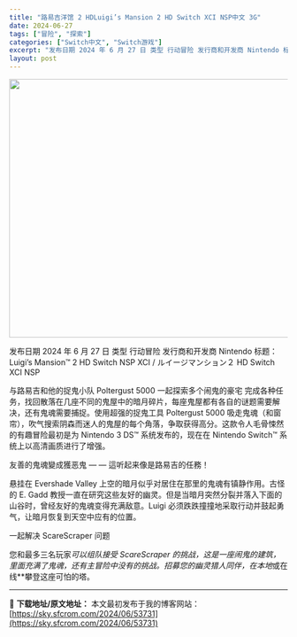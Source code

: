 ```yaml
---
title: "路易吉洋馆 2 HDLuigi’s Mansion 2 HD Switch XCI NSP中文 3G"
date: 2024-06-27
tags: ["冒险", "探索"]
categories: ["Switch中文", "Switch游戏"]
excerpt: "发布日期 2024 年 6 月 27 日 类型 行动冒险 发行商和开发商 Nintendo 标题：Luigi’s Mansion™ 2 HD Switch NSP XCI / ルイージマンション２ HD Switch XCI NSP 与路易吉和他的捉鬼小队 Poltergust 5000 一起探索多&hellip;"
layout: post
---
```


<img class="aligncenter size-full wp-image-53732" src="https://sky.sfcrom.com/wp-content/uploads/2024/06/2024062703452656.webp" alt="" width="835" height="467" />

发布日期 2024 年 6 月 27 日
类型 行动冒险
发行商和开发商 Nintendo
标题：Luigi’s Mansion™ 2 HD Switch NSP XCI / ルイージマンション２ HD Switch XCI NSP

与路易吉和他的捉鬼小队 Poltergust 5000 一起探索多个闹鬼的豪宅
完成各种任务，找回散落在几座不同的鬼屋中的暗月碎片，每座鬼屋都有各自的谜题需要解决，还有鬼魂需要捕捉。使用超强的捉鬼工具 Poltergust 5000 吸走鬼魂（和窗帘），吹气搜索阴森而迷人的鬼屋的每个角落，争取获得高分。这款令人毛骨悚然的有趣冒险最初是为 Nintendo 3 DS™ 系统发布的，现在在 Nintendo Switch™ 系统上以高清画质进行了增强。

友善的鬼魂變成獲恶鬼 — — 這听起来像是路易吉的任務！

悬挂在 Evershade Valley 上空的暗月似乎对居住在那里的鬼魂有镇静作用。古怪的 E. Gadd 教授一直在研究这些友好的幽​​灵。但是当暗月突然分裂并落入下面的山谷时，曾经友好的鬼魂变得充满敌意。Luigi 必须跌跌撞撞地采取行动并鼓起勇气，让暗月恢复到天空中应有的位置。

一起解决 ScareScraper 问题

您和最多三名玩家*可以组队接受 ScareScraper 的挑战，这是一座闹鬼的建筑，里面充满了鬼魂，还有主冒险中没有的挑战。招募您的幽灵猎人同伴，在本地*或在线**攀登这座可怕的塔。

---
📖 **下载地址/原文地址：** 本文最初发布于我的博客网站：[https://sky.sfcrom.com/2024/06/53731](https://sky.sfcrom.com/2024/06/53731)

